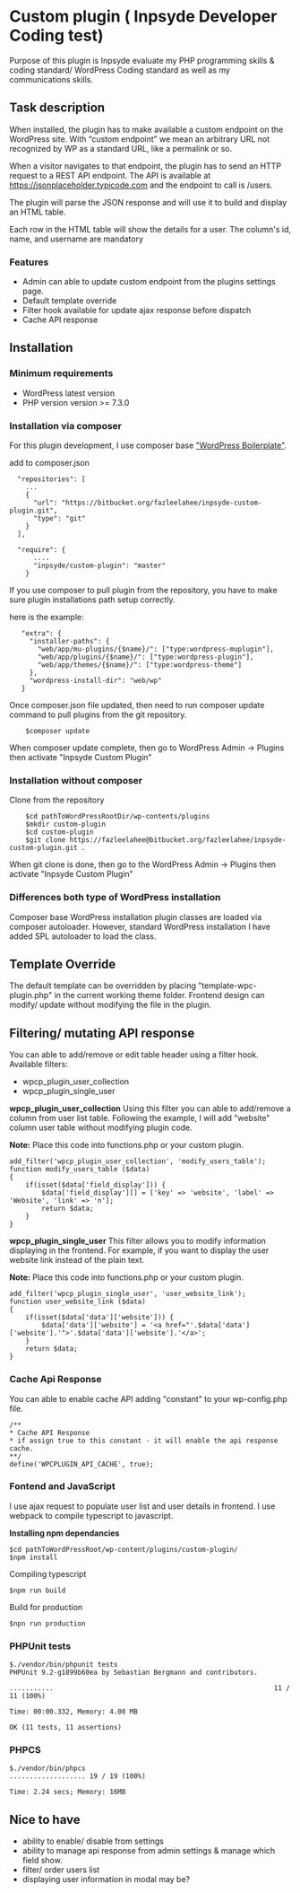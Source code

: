 # Custom plugin ( Inpsyde Developer Coding test)

Purpose of this plugin is Inpsyde evaluate my PHP programming skills & coding standard/ WordPress Coding standard as well as my communications skills.

## Task description

When installed, the plugin has to make available a custom endpoint on the WordPress site. With “custom endpoint” we mean an arbitrary URL not recognized by WP as a standard URL, like a permalink or so.

When a visitor navigates to that endpoint, the plugin has to send an HTTP request to a REST API endpoint. The API is available at https://jsonplaceholder.typicode.com and the endpoint to call is /users.

The plugin will parse the JSON response and will use it to build and display an HTML table.

Each row in the HTML table will show the details for a user. The column's id, name, and username are mandatory

### Features

* Admin can able to update custom endpoint from the plugins settings page.
* Default template override
* Filter hook available for update ajax response before dispatch
* Cache API response

## Installation

### Minimum requirements
* WordPress latest version
* PHP version version >= 7.3.0

### Installation via composer
For this plugin development, I use composer base ["WordPress Boilerplate"](https://roots.io/bedrock/).

add to composer.json
```
  "repositories": [
    ...
    {
      "url": "https://bitbucket.org/fazleelahee/inpsyde-custom-plugin.git",
      "type": "git"
    }
  ],

  "require": {
      ....
      "inpsyde/custom-plugin": "master"
    }
```

If you use composer to pull plugin from the repository, you have to make sure plugin installations path setup correctly.

here is the example:
```
   "extra": {
     "installer-paths": {
       "web/app/mu-plugins/{$name}/": ["type:wordpress-muplugin"],
       "web/app/plugins/{$name}/": ["type:wordpress-plugin"],
       "web/app/themes/{$name}/": ["type:wordpress-theme"]
     },
     "wordpress-install-dir": "web/wp"
   }
```

Once composer.json file updated, then need to run composer update command to pull plugins from the git repository.

```
    $composer update
```

When composer update complete, then go to WordPress Admin -> Plugins then activate "Inpsyde Custom Plugin"

### Installation without composer

Clone from the repository

```
    $cd pathToWordPressRootDir/wp-contents/plugins
    $mkdir custom-plugin
    $cd custom-plugin
    $git clone https://fazleelahee@bitbucket.org/fazleelahee/inpsyde-custom-plugin.git .
```

When git clone is done, then go to the WordPress Admin -> Plugins then activate "Inpsyde Custom Plugin"

### Differences both type of WordPress installation
Composer base WordPress installation plugin classes are loaded via composer autoloader. However, standard WordPress installation I have added SPL autoloader to load the class.


## Template Override
The default template can be overridden by placing "template-wpc-plugin.php" in the current working theme folder. Frontend design can modify/ update without modifying the file in the plugin.

## Filtering/ mutating API response

You can able to add/remove or edit table header using a filter hook. Available filters:
* wpcp_plugin_user_collection
* wpcp_plugin_single_user

**wpcp_plugin_user_collection**
Using this filter you can able to add/remove a column from user list table. Following the example, I will add "website" column user table without modifying plugin code.

**Note:** Place this code into functions.php or your custom plugin.

```
add_filter('wpcp_plugin_user_collection', 'modify_users_table');
function modify_users_table ($data)
{
	if(isset($data['field_display'])) {
		$data['field_display'][] = ['key' => 'website', 'label' => 'Website', 'link' => 'n'];
		return $data;
	}
}
```

**wpcp_plugin_single_user**
This filter allows you to modify information displaying in the frontend. For example, if you want to display the user website link instead of the plain text.

**Note:** Place this code into functions.php or your custom plugin.

```
add_filter('wpcp_plugin_single_user', 'user_website_link');
function user_website_link ($data)
{
	if(isset($data['data']['website'])) {
		$data['data']['website'] = '<a href="'.$data['data']['website'].'">'.$data['data']['website'].'</a>';
	}
	return $data;
}
```

### Cache Api Response
You can able to enable cache API adding "constant" to your wp-config.php file.

```
/**
* Cache API Response
* if assign true to this constant - it will enable the api response cache.
**/
define('WPCPLUGIN_API_CACHE', true);
```

### Fontend and JavaScript
I use ajax request to populate user list and user details in frontend. I use webpack to compile typescript to javascript.

**Installing npm dependancies**

```
$cd pathToWordPressRoot/wp-content/plugins/custom-plugin/
$npm install
```

Compiling typescript

```
$npm run build

````

Build for production

```
$npn run production
```

### PHPUnit tests

```
$./vendor/bin/phpunit tests
PHPUnit 9.2-g1899b60ea by Sebastian Bergmann and contributors.

...........                                                       11 / 11 (100%)

Time: 00:00.332, Memory: 4.00 MB

OK (11 tests, 11 assertions)

````

### PHPCS

```
$./vendor/bin/phpcs
................... 19 / 19 (100%)

Time: 2.24 secs; Memory: 16MB
```

## Nice to have

* ability to enable/ disable from settings
* ability to manage api response from admin settings & manage which field show.
* filter/ order users list
* displaying user information in modal may be?



